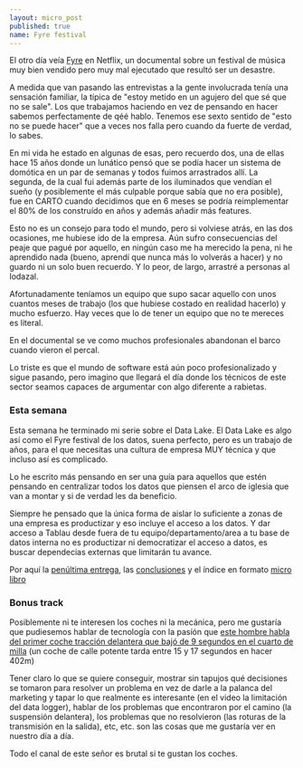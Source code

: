 ```yaml
---
layout: micro_post
published: true
name: Fyre festival
---
```


El otro día veía [Fyre](https://www.netflix.com/es/title/81035279) en Netflix, un documental sobre
un festival de música muy bien vendido pero muy mal ejecutado que resultó ser un desastre.

A medida que van pasando las entrevistas a la gente involucrada tenía una sensación familiar, la
típica de "estoy metido en un agujero del que sé que no se sale". Los que trabajamos haciendo en vez
de pensando en hacer sabemos perfectamente de qéé hablo. Tenemos ese sexto sentido de "esto no se
puede hacer" que a veces nos falla pero cuando da fuerte de verdad, lo sabes.

En mi vida he estado en algunas de esas, pero recuerdo dos, una de ellas hace 15 años donde un
lunático pensó que se podía hacer un sistema de domótica en un par de semanas y todos fuimos
arrastrados allí. La segunda, de la cual fui además parte de los iluminados que vendían el sueño (y posiblemente el más culpable porque sabía que no era posible), fue en CARTO cuando decidimos que en 6 meses se podría reimplementar el 80% de los construído en años y además
añadir más features.

Esto no es un consejo para todo el mundo, pero si volviese atrás, en las dos ocasiones, me hubiese
ido de la empresa. Aún sufro consecuencias del peaje que pagué por aquello, en ningún caso me ha
merecido la pena, ni he aprendido nada (bueno, aprendí que nunca más lo volverás a hacer) y no
guardo ni un solo buen recuerdo. Y lo peor, de largo, arrastré a personas al lodazal.

Afortunadamente teníamos un equipo que supo sacar aquello con unos cuantos meses de trabajo (los que
hubiese costado en realidad hacerlo) y mucho esfuerzo. Hay veces que lo de tener un equipo que no te
mereces es literal.

En el documental se ve como muchos profesionales abandonan el barco cuando vieron el percal.

Lo triste es que el mundo de software está aún poco profesionalizado y sigue pasando, pero imagino
que llegará el día donde los técnicos de este sector seamos capaces de argumentar con algo diferente a rabietas.


### Esta semana

Esta semana he terminado mi serie sobre el Data Lake. El Data Lake es algo así como el Fyre festival
de los datos, suena perfecto, pero es un trabajo de años, para el que necesitas una cultura de
empresa MUY técnica y que incluso así es complicado. 

Lo he escrito más pensando en ser una guía para aquellos que estén pensando en centralizar todos los
datos que piensen el arco de iglesia que van a montar y si de verdad les da beneficio.

Siempre he pensado que la única forma de aislar lo suficiente a zonas de una empresa es productizar
y eso incluye el acceso a los datos. Y dar acceso a Tablau desde fuera de tu
equipo/departamento/area a tu base de datos interna no es
productizar ni democratizar el acceso a datos, es buscar dependecias externas que limitarán tu
avance.

Por aquí la [penúltima entrega](http://javisantana.com/2019/09/28/data-lake-VII-datos-derivados.html), las [conclusiones](http://javisantana.com/2019/09/28/data-lake-conclusiones.html) y el índice en formato [micro libro](http://javisantana.com/data-lake-micro-book/)


### Bonus track

Posiblemente ni te interesen los coches ni la mecánica, pero me gustaría que pudiesemos hablar de
tecnología con la pasíón que [este hombre habla del primer coche tracción delantera que bajó de 9
segundos en el cuarto de milla](https://www.youtube.com/watch?v=JElRZZ8PAvM) (un coche de calle potente tarda entre 15 y 17 segundos en hacer
402m)

Tener claro lo que se quiere conseguir, mostrar sin tapujos qué decisiones se tomaron para resolver
un problema en vez de darle a la palanca del marketing y tapar lo que realmente es interesante (en
el video la
limitación del data logger),
hablar de los problemas que encontraron por el camino (la suspensión delantera), los problemas que no resolvieron (las roturas de la transmisión en la salida), etc, etc. son las cosas que me gustaría ver en nuestro día a día.

Todo el canal de este señor es brutal si te gustan los coches.

















